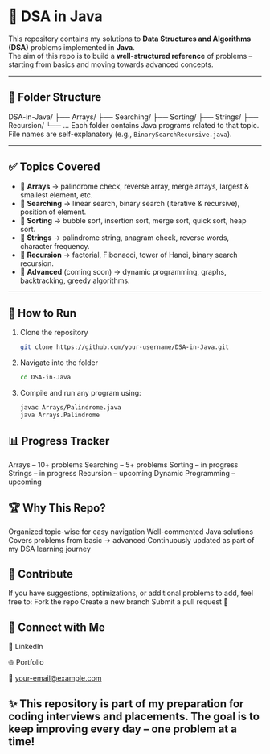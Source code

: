 # 📘 DSA in Java  

This repository contains my solutions to **Data Structures and Algorithms (DSA)** problems implemented in **Java**.  
The aim of this repo is to build a **well-structured reference** of problems – starting from basics and moving towards advanced concepts.  

---

## 📂 Folder Structure
DSA-in-Java/
├── Arrays/
├── Searching/
├── Sorting/
├── Strings/
├── Recursion/
└── ...
Each folder contains Java programs related to that topic.  
File names are self-explanatory (e.g., `BinarySearchRecursive.java`).  

---

## ✅ Topics Covered
- 🔹 **Arrays** → palindrome check, reverse array, merge arrays, largest & smallest element, etc.  
- 🔹 **Searching** → linear search, binary search (iterative & recursive), position of element.  
- 🔹 **Sorting** → bubble sort, insertion sort, merge sort, quick sort, heap sort.  
- 🔹 **Strings** → palindrome string, anagram check, reverse words, character frequency.  
- 🔹 **Recursion** → factorial, Fibonacci, tower of Hanoi, binary search recursion.  
- 🔹 **Advanced** (coming soon) → dynamic programming, graphs, backtracking, greedy algorithms.  

---

## 🚀 How to Run
1. Clone the repository  
   ```bash
   git clone https://github.com/your-username/DSA-in-Java.git
2. Navigate into the folder
   ```bash
   cd DSA-in-Java
3. Compile and run any program using:
   ```bash
   javac Arrays/Palindrome.java
   java Arrays.Palindrome

## 📊 Progress Tracker
Arrays – 10+ problems
Searching – 5+ problems
Sorting – in progress
Strings – in progress
Recursion – upcoming
Dynamic Programming – upcoming

## 🏆 Why This Repo?
Organized topic-wise for easy navigation
Well-commented Java solutions
Covers problems from basic → advanced
Continuously updated as part of my DSA learning journey

## 🤝 Contribute
If you have suggestions, optimizations, or additional problems to add, feel free to:
Fork the repo
Create a new branch
Submit a pull request 🚀

## 🔗 Connect with Me

💼 LinkedIn

🌐 Portfolio

📧 your-email@example.com

## ✨ This repository is part of my preparation for coding interviews and placements. The goal is to keep improving every day – one problem at a time!
